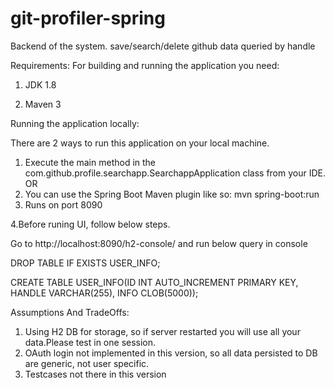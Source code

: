 # git-profiler-spring
Backend of the system. save/search/delete github data queried by handle

Requirements: For building and running the application you need:

1. JDK 1.8 

2. Maven 3

Running the application locally:

There are 2 ways to run this application on your local machine.

1. Execute the main method in the com.github.profile.searchapp.SearchappApplication class from your IDE. OR
2. You can use the Spring Boot Maven plugin like so: mvn spring-boot:run
3. Runs on port 8090

4.Before runing UI, follow below steps.

Go to http://localhost:8090/h2-console/ and run below query in console

DROP TABLE IF EXISTS USER_INFO;

CREATE TABLE USER_INFO(ID INT AUTO_INCREMENT PRIMARY KEY,
HANDLE VARCHAR(255), INFO CLOB(5000));
    
Assumptions And TradeOffs:

1. Using H2 DB for storage, so if server restarted you will use all your data.Please test in one session.
2. OAuth login not implemented in this version, so all data persisted to DB are generic, not user specific.
3. Testcases not there in this version
